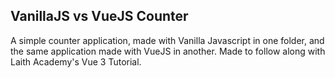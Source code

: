 ## VanillaJS vs VueJS Counter

A simple counter application, made with Vanilla Javascript in one folder, and the same application made with VueJS in another.
Made to follow along with Laith Academy's Vue 3 Tutorial.